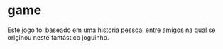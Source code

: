 # game
Este jogo foi baseado em uma historia pessoal entre amigos na qual se originou neste fantástico joguinho.
